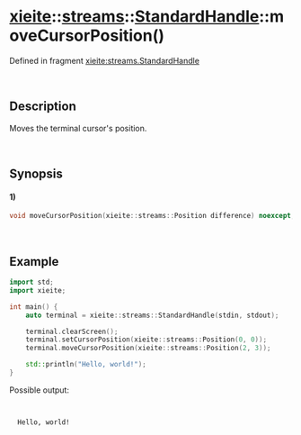 # [xieite](../../../../../xieite.md)\:\:[streams](../../../../../streams.md)\:\:[StandardHandle](../../../standard_handle.md)\:\:moveCursorPosition\(\)
Defined in fragment [xieite:streams.StandardHandle](../../../../../../src/streams/standard_handle.cpp)

&nbsp;

## Description
Moves the terminal cursor's position.

&nbsp;

## Synopsis
#### 1)
```cpp
void moveCursorPosition(xieite::streams::Position difference) noexcept;
```

&nbsp;

## Example
```cpp
import std;
import xieite;

int main() {
    auto terminal = xieite::streams::StandardHandle(stdin, stdout);

    terminal.clearScreen();
    terminal.setCursorPosition(xieite::streams::Position(0, 0));
    terminal.moveCursorPosition(xieite::streams::Position(2, 3));

    std::println("Hello, world!");
}
```
Possible output:
```


  Hello, world!
```
